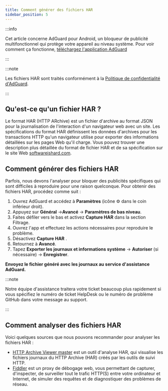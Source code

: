 ```yaml
---
title: Comment générer des fichiers HAR
sidebar_position: 5
---
```


:::info

Cet article concerne AdGuard pour Android, un bloqueur de publicité multifonctionnel qui protège votre appareil au niveau système. Pour voir comment ça fonctionne, [téléchargez l'application AdGuard](https://agrd.io/download-kb-adblock)

:::

:::note

Les fichiers HAR sont traités conformément à la [Politique de confidentialité d'AdGuard](https://adguard.com/en/privacy.html).

:::

## Qu'est-ce qu'un fichier HAR ?

Le format HAR (HTTP ARchive) est un fichier d'archive au format JSON pour la journalisation de l'interaction d'un navigateur web avec un site. Les spécifications du format HAR définissent les données d'archives pour les transactions HTTP qu'un navigateur utilise pour exporter des informations détaillées sur les pages Web qu'il charge. Vous pouvez trouver une description plus détaillée du format de fichier HAR et de sa spécification sur le site Web [softwareishard.com](http://www.softwareishard.com/blog/har-12-spec/).

## Comment générer des fichiers HAR

Parfois, nous devons l'analyser pour bloquer des publicités spécifiques qui sont difficiles à reproduire pour une raison quelconque. Pour obtenir des fichiers HAR, procédez comme suit :

1. Ouvrez AdGuard et accédez à **Paramètres** (icône ⚙ dans le coin inférieur droit).
2. Appuyez sur **Général** →**Avancé** → **Paramètres de bas niveau**.
3. Faites défiler vers le bas et activez **Capture HAR** dans la section Filtrage.
4. Ouvrez l'app et effectuez les actions nécessaires pour reproduire le problème.
5. Désactivez **Capture HAR** .
6. Retournez à **Avancé**.
7. Tapez **Exporter les journaux et informations système** → **Autoriser** (si nécessaire) → **Enregistrer**.

**Envoyez le fichier généré avec les journaux au service d'assistance AdGuard.**

:::note

Notre équipe d'assistance traitera votre ticket beaucoup plus rapidement si vous spécifiez le numéro de ticket HelpDesk ou le numéro de problème GitHub dans votre message au support.

:::

## Comment analyser des fichiers HAR

Voici quelques sources que nous pouvons recommander pour analyser les fichiers HAR :

- [HTTP Archive Viewer master](https://gitgrimbo.github.io/harviewer/master/) est un outil d'analyse HAR, qui visualise les fichiers journaux du HTTP Archive (HAR) créés par les outils de suivi HTTP.
- [Fiddler](https://www.telerik.com/fiddler) est un proxy de débogage web, vous permettant de capturer, d'inspecter, de surveiller tout le trafic HTTP(S) entre votre ordinateur et Internet, de simuler des requêtes et de diagnostiquer des problèmes de réseau.
